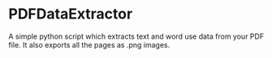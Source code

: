 # PDFDataExtractor
A simple python script which extracts text and word use data from your PDF file. It also exports all the pages as .png images.
